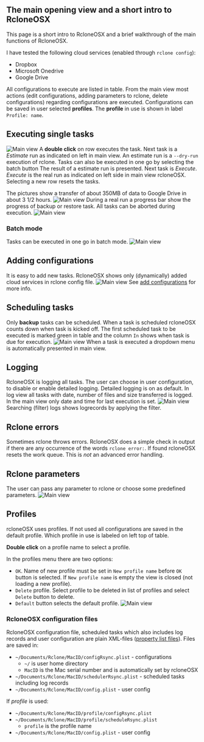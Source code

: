 
## The main opening view and a short intro to RcloneOSX

This page is a short intro to RcloneOSX and a brief walkthrough of the main functions of RcloneOSX.

I have tested the following cloud services (enabled through `rclone config`):
* Dropbox
* Microsoft Onedrive
* Google Drive

All configurations to execute are listed in table. From the main view most actions (edit configurations, adding parameters to rclone, delete configurations) regarding configurations are executed. Configurations can be saved in user selected **profiles**. The **profile** in use is shown in label `Profile: name`.

## Executing single tasks

![Main view](screenshots/main.png)
A **double click** on row executes the task. Next task is a *Estimate* run as indicated on left in main view. An estimate run is a `--dry-run` execution of rclone. Tasks can also be executed in one go by selecting the batch button
The result of a estimate run is presented. Next task is *Execute*. *Execute* is the real run as indicated on left side in main view rcloneOSX. Selecting a new row resets the tasks.

The pictures show a transfer of about 350MB of data to Google Drive in about 3 1/2 hours.
![Main view](screenshots/executing.png)
During a real run a progress bar show the progress of backup or restore task. All tasks can be aborted during execution.
![Main view](screenshots/finished.png)

### Batch mode

Tasks can be executed in one go in batch mode.
![Main view](screenshots/batch.png)

## Adding configurations

It is easy to add new tasks. RcloneOSX shows only (dynamically) added cloud services in rclone config file.
![Main view](screenshots/add.png)
See [add configurations](AddConfigurations.md) for more info.

## Scheduling tasks

Only **backup** tasks can be scheduled. When a task is scheduled rcloneOSX counts down when task is kicked off. The first scheduled task to be executed is marked green in table and the column `In` shows when task is due for execution.
![Main view](screenshots/schedule.png)
When a task is executed a dropdown menu is automatically presented in main view.

## Logging

RcloneOSX is logging all tasks. The user can choose in user configuration, to disable or enable detailed logging. Detailed logging is on as default. In log view all tasks with date, number of files and size transferred is logged. In the main view only date and time for last execution is set.
![Main view](screenshots/logs.png)
Searching (filter) logs shows logrecords by applying the filter.

## Rclone errors

Sometimes rclone throws errors. RcloneOSX does a simple check in output if there are any occurrence of the words `rclone error:`. If found rcloneOSX resets the work queue. This is *not* an advanced error handling.

## Rclone parameters

The user can pass any parameter to rclone or choose some predefined parameters.
![Main view](screenshots/parameters.png)

## Profiles

rcloneOSX uses profiles. If not used all configurations are saved in the default profile. Which profile in use is labeled on left top of table.

**Double click** on a profile name to select a profile.

In the profiles menu there are two options:

- `OK`. Name of new profile must be set in `New profile name` before `OK` button is selected. If `New profile name` is empty the view is closed (not loading a new profile).
- `Delete` profile. Select profile to be deleted in list of profiles and select `Delete` button to delete.
- `Default` button selects the default profile.
![Main view](screenshots/profile.png)

### RcloneOSX configuration files

RcloneOSX configuration file, scheduled tasks which also includes log records and user configuration are plain XML-files ([property list files](https://en.wikipedia.org/wiki/Property_list)). Files are saved in:

- `~/Documents/Rclone/MacID/configRsync.plist` - configurations
  - `~/` is user home directory
  - `MacID` is the Mac serial number and is automatically set by rcloneOSX
- `~/Documents/Rclone/MacID/schedulerRsync.plist` - scheduled tasks including log records
- `~/Documents/Rclone/MacID/config.plist` - user config

If _profile_ is used:

- `~/Documents/Rclone/MacID/profile/configRsync.plist`
- `~/Documents/Rclone/MacID/profile/scheduleRsync.plist`
  - `profile` is the profile name
- `~/Documents/Rclone/MacID/config.plist` - user config

